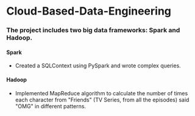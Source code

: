 # Cloud-Based-Data-Engineering

### The project includes two big data frameworks: Spark and Hadoop.

#### Spark
* Created a SQLContext using PySpark and wrote complex queries.

#### Hadoop
* Implemented MapReduce algorithm to calculate the number of times each character from "Friends" (TV Series, from all the episodes) said "OMG" in different patterns. 

